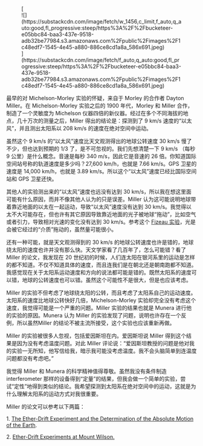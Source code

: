 <div class="captioned-image-container">

<figure> [<div class="image2-inset"><picture><source type="image/webp" srcset="https://substackcdn.com/image/fetch/w_424,c_limit,f_webp,q_auto:good,fl_progressive:steep/https%3A%2F%2Fbucketeer-e05bbc84-baa3-437e-9518-adb32be77984.s3.amazonaws.com%2Fpublic%2Fimages%2F1c48edf7-1545-4e45-a880-886ce8cd1a8a_586x691.jpeg 424w, https://substackcdn.com/image/fetch/w_848,c_limit,f_webp,q_auto:good,fl_progressive:steep/https%3A%2F%2Fbucketeer-e05bbc84-baa3-437e-9518-adb32be77984.s3.amazonaws.com%2Fpublic%2Fimages%2F1c48edf7-1545-4e45-a880-886ce8cd1a8a_586x691.jpeg 848w, https://substackcdn.com/image/fetch/w_1272,c_limit,f_webp,q_auto:good,fl_progressive:steep/https%3A%2F%2Fbucketeer-e05bbc84-baa3-437e-9518-adb32be77984.s3.amazonaws.com%2Fpublic%2Fimages%2F1c48edf7-1545-4e45-a880-886ce8cd1a8a_586x691.jpeg 1272w, https://substackcdn.com/image/fetch/w_1456,c_limit,f_webp,q_auto:good,fl_progressive:steep/https%3A%2F%2Fbucketeer-e05bbc84-baa3-437e-9518-adb32be77984.s3.amazonaws.com%2Fpublic%2Fimages%2F1c48edf7-1545-4e45-a880-886ce8cd1a8a_586x691.jpeg 1456w" sizes="100vw">![](https://substackcdn.com/image/fetch/w_1456,c_limit,f_auto,q_auto:good,fl_progressive:steep/https%3A%2F%2Fbucketeer-e05bbc84-baa3-437e-9518-adb32be77984.s3.amazonaws.com%2Fpublic%2Fimages%2F1c48edf7-1545-4e45-a880-886ce8cd1a8a_586x691.jpeg)</picture></div>](https://substackcdn.com/image/fetch/f_auto,q_auto:good,fl_progressive:steep/https%3A%2F%2Fbucketeer-e05bbc84-baa3-437e-9518-adb32be77984.s3.amazonaws.com%2Fpublic%2Fimages%2F1c48edf7-1545-4e45-a880-886ce8cd1a8a_586x691.jpeg) </figure>

</div>

最早的对 Michelson-Morley 实验的怀疑，来自于 Morley 的合作者 Dayton Miller。在 Michelson-Morley 实验之后的 1900 年代，Morley 和 Miller 合作，制造了一个灵敏度为 Michelson 仪器四倍的新仪器。经过在多个不同海拔的地点，几十万次的测量之后，Miller 得出的结论是：探测到了 9 km/s 速度的“以太风”，并且测出太阳系以 208 km/s 的速度在绝对空间中运动。

虽然这个 9 km/s 的“以太风”速度比天文观测得出的地球公转速度 30 km/s 慢了不少，但也达到预期的 1/3 了，是不可忽视的。我们先想清楚一下 9 km/s （每秒 9 公里）是什么概念。音速是每秒 340 m/s，因此它是音速的 26 倍。你知道国际空间站号称的轨道速度是多少吗？27,600 km/h，也就是 7.66 km/s。GPS 卫星的速度是 14,000 km/h，也就是 3.89 km/s。所以这个“以太风”速度已经比国际空间站和 GPS 卫星还快。

<span>其他人的实验测出来的“以太风”速度也远没有达到 30 km/s，所以我在想这里面可能有什么原因，而并不像其他人认为的只是误差。Miller 认为这可能说明地球带着靠近地面的以太在一起运动，导致“以太风”速度没有达到 30 km/s。我觉得以太不大可能存在，但也许有其它原因导致靠近地面的光子被地球“拖动”，比如空气或者引力，导致相对光速的变化没有达到 30 km/s。参考这个</span> [Fizeau 实验](https://en.wikipedia.org/wiki/Fizeau_experiment)<span>，光是会被它经过的“介质”拖动的，虽然量可能很小。</span>

还有一种可能，就是天文观测得到的 30 km/s 的地球公转速度也许是错的，地球绕太阳的速度也许并没有那么快。天文学家看了几百年了，怎么可能错？看了 Miller 的论文，我发现在 20 世纪初的时候，人们连太阳在银河系里的运动是怎样的都不知道。不仅不知道具体的速度，而且连我们是在朝北还是朝南跑都不知道。我感觉现在关于太阳系运动速度和方向的说法都可能是错的。既然太阳系的速度可以错，地球的公转速度也可以错。虽然这个可能性不是很大，但是也应该考虑。

Miller 的实验不但考虑了地球绕太阳的公转，而且考虑了太阳系自己的运动速度。太阳系的速度比地球公转快好几倍，Michelson-Morley 实验却完全没有考虑这个速度，我觉得可能是一个严重的问题。Miller 实验的结果也就是 Munera 进行他的实验的原因。Munera 认为 Miller 的实验发现了问题，说明也许存在一个反例，所以虽然Miller 的结论不被主流所接受，这个实验也应该重新再做。

Miller 的实验被很多人忽视，包括爱因斯坦在内。爱因斯坦说 Miller 得到这个结果是因为没有考虑温度问题。对此 Miller 评论说：“爱因斯坦教授的问题是他对我的实验一无所知，他写信给我，暗示我可能没考虑温度。我不会头脑简单到连温度问题都没有考虑吧。”

我觉得 Miller 和 Munera 的科学精神值得尊敬。虽然我没有条件制造 interferometer 那样的设备得到“定量”的结果，但我会做一个简单的实验，尝试“定性”地得到类似的结论。我希望探测到太阳系在绝对空间中的运动，这就是为什么理解太阳系的运动方式对我很重要。

Miller 的论文可以参考以下两篇：

<span>1\.</span> [The Ether-Drift Experiment and the Determination of the Absolute Motion of the Earth](https://www.nature.com/articles/133162a0.pdf)<span>.</span>

<span>2\.</span> [Ether-Drift Experiments at Mount Wilson.](https://www.semanticscholar.org/paper/Ether-Drift-Experiments-at-Mount-Wilson-Miller/b17a22ae32431b7f9f2af15387c8428a67cae4de)<span></span>
